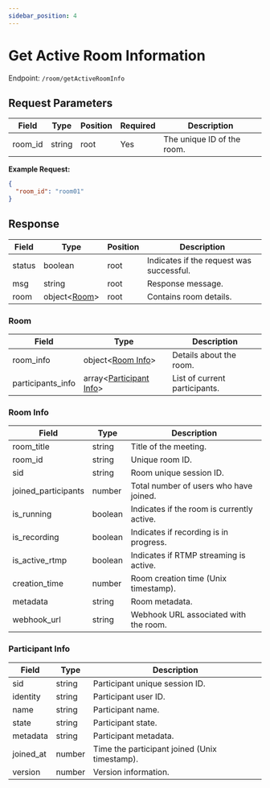 ```yaml
---
sidebar_position: 4
---
```


# Get Active Room Information

Endpoint: `/room/getActiveRoomInfo`

## Request Parameters

| Field   | Type   | Position | Required | Description           |
| ------- | ------ | -------- | :------- | --------------------- |
| room_id | string | root     | Yes      | The unique ID of the room. |

**Example Request:**

```json
{
  "room_id": "room01"
}
```

## Response

| Field   | Type                  | Position | Description               |
| ------- | --------------------- | -------- | ------------------------- |
| status  | boolean               | root     | Indicates if the request was successful. |
| msg     | string                | root     | Response message.         |
| room    | object\<[Room](#room)>| root     | Contains room details.    |

### Room

| Field                | Type                                         | Description                       |
| -------------------- | -------------------------------------------- | --------------------------------- |
| room_info            | object\<[Room Info](#room-info)>             | Details about the room.           |
| participants_info    | array\<[Participant Info](#participant-info)>| List of current participants.     |

### Room Info

| Field               | Type    | Description                                 |
| ------------------- | ------- | ------------------------------------------- |
| room_title          | string  | Title of the meeting.                       |
| room_id             | string  | Unique room ID.                             |
| sid                 | string  | Room unique session ID.                                   |
| joined_participants | number  | Total number of users who have joined.      |
| is_running          | boolean | Indicates if the room is currently active.  |
| is_recording        | boolean | Indicates if recording is in progress.      |
| is_active_rtmp      | boolean | Indicates if RTMP streaming is active.      |
| creation_time       | number  | Room creation time (Unix timestamp).        |
| metadata            | string  | Room metadata.                              |
| webhook_url         | string  | Webhook URL associated with the room.       |

### Participant Info

| Field      | Type    | Description                                 |
| ---------- | ------- | ------------------------------------------- |
| sid        | string  | Participant unique session ID.                            |
| identity   | string  | Participant user ID.                        |
| name       | string  | Participant name.                           |
| state      | string  | Participant state.                          |
| metadata   | string  | Participant metadata.                       |
| joined_at  | number  | Time the participant joined (Unix timestamp).|
| version    | number  | Version information.
